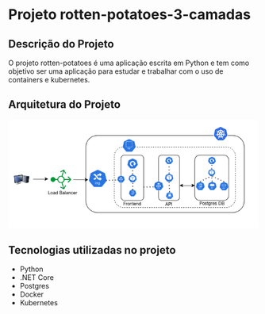 # Projeto rotten-potatoes-3-camadas

## Descrição do Projeto

O projeto rotten-potatoes é uma aplicação escrita em Python e tem como objetivo ser uma aplicação para estudar e trabalhar com o uso de containers e kubernetes.
 
## Arquitetura do Projeto

![Imagem](imgs/diagrama.png)

## Tecnologias utilizadas no projeto

* Python
* .NET Core
* Postgres
* Docker
* Kubernetes
